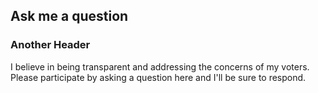 ## Ask me a question

### Another Header

I believe in being transparent and addressing the concerns of my voters. Please participate by asking a question here and I'll be sure to respond.